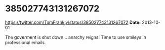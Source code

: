 # 385027743131267072
https://twitter.com/TomFrankly/status/385027743131267072
**Date:** 2013-10-01

The goverment is shut down... anarchy reigns! Time to use smileys in professional emails.

